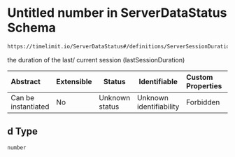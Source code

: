 # Untitled number in ServerDataStatus Schema

```txt
https://timelimit.io/ServerDataStatus#/definitions/ServerSessionDurationItem/properties/d
```

the duration of the last/ current session (lastSessionDuration)


| Abstract            | Extensible | Status         | Identifiable            | Custom Properties | Additional Properties | Access Restrictions | Defined In                                                                            |
| :------------------ | ---------- | -------------- | ----------------------- | :---------------- | --------------------- | ------------------- | ------------------------------------------------------------------------------------- |
| Can be instantiated | No         | Unknown status | Unknown identifiability | Forbidden         | Allowed               | none                | [ServerDataStatus.schema.json\*](ServerDataStatus.schema.json "open original schema") |

## d Type

`number`
